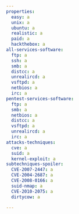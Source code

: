 ```yaml
---
properties:
  easy: a
  unix: a
  ubuntu: a
  realistic: a
  paid: a
  hackthebox: a
all-services-software:
  ftp: a
  ssh: a
  smb: a
  distcc: a
  unrealircd: a
  vsftpd: a
  netbios: a
  irc: a
pentest-services-software:
  ftp: a
  smb: a
  netbios: a
  distcc: a
  vsftpd: a
  unrealircd: a
  irc: a
attacks-techniques:
  cve: a
  suid: a
  kernel-exploit: a
subtechniques-spoiler:
  CVE-2007-2447: a
  CVE-2004-2687: a
  CVE-2008-0166: a
  suid-nmap: a
  CVE-2010-2075: a
  dirtycow: a

---
```

